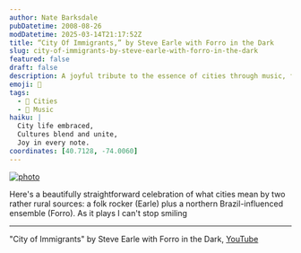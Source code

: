 ```yaml
---
author: Nate Barksdale
pubDatetime: 2008-08-26
modDatetime: 2025-03-14T21:17:52Z
title: “City Of Immigrants,” by Steve Earle with Forro in the Dark
slug: city-of-immigrants-by-steve-earle-with-forro-in-the-dark
featured: false
draft: false
description: A joyful tribute to the essence of cities through music, featuring "City of Immigrants" by Steve Earle with Forro in the Dark.
emoji: 🌆
tags:
  - 🌆 Cities
  - 🎵 Music
haiku: |
  City life embraced,  
  Cultures blend and unite,  
  Joy in every note.
coordinates: [40.7128, -74.0060]
---
```


[![photo](http://culture-making.com/media/cityofimmigrants.jpg)](http://www.youtube.com/watch?v=nWnGctWs4JM)

Here's a beautifully straightforward celebration of what cities mean by two rather rural sources: a folk rocker (Earle) plus a northern Brazil-influenced ensemble (Forro). As it plays I can't stop smiling

---

"City of Immigrants" by Steve Earle with Forro in the Dark, [YouTube](http://www.youtube.com/watch?v=nWnGctWs4JM)
